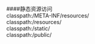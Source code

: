 
####静态资源访问  
classpath:/META-INF/resources/  
classpath:/resources/  
classpath:/static/  
classpath:/public/
